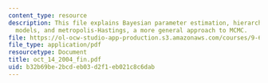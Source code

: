 ```yaml
---
content_type: resource
description: This file explains Bayesian parameter estimation, hierarchical Bayesian
  models, and metropolis-Hastings, a more general approach to MCMC.
file: https://ol-ocw-studio-app-production.s3.amazonaws.com/courses/9-66j-computational-cognitive-science-fall-2004/b32b69be2bcdeb03d2f1eb021c8c6dab_oct_14_2004_fin.pdf
file_type: application/pdf
resourcetype: Document
title: oct_14_2004_fin.pdf
uid: b32b69be-2bcd-eb03-d2f1-eb021c8c6dab
---
```

